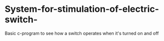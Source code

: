 # System-for-stimulation-of-electric-switch-
Basic c-program to see how a switch operates when it's turned on and off 
